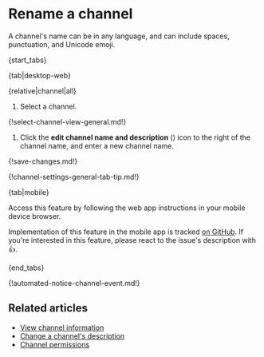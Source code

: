 # Rename a channel

A channel's name can be in any language, and can include spaces, punctuation,
and Unicode emoji.

{start_tabs}

{tab|desktop-web}

{relative|channel|all}

1. Select a channel.

{!select-channel-view-general.md!}

1. Click the **edit channel name and description**
   (<i class="zulip-icon zulip-icon-edit"></i>) icon to the right of the
   channel name, and enter a new channel name.

{!save-changes.md!}

{!channel-settings-general-tab-tip.md!}

{tab|mobile}

Access this feature by following the web app instructions in your
mobile device browser.

Implementation of this feature in the mobile app is tracked [on
GitHub](https://github.com/zulip/zulip-flutter/issues/1102). If
you're interested in this feature, please react to the issue's
description with 👍.

{end_tabs}

{!automated-notice-channel-event.md!}

## Related articles

* [View channel information](/help/view-channel-information)
* [Change a channel's description](/help/change-the-channel-description)
* [Channel permissions](/help/channel-permissions)
